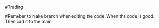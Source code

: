 #Trading

#Remeber to make branch when editing the code. When the code is good. Then add it to the main. 
